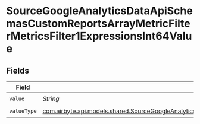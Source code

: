 # SourceGoogleAnalyticsDataApiSchemasCustomReportsArrayMetricFilterMetricsFilter1ExpressionsInt64Value


## Fields

| Field                                                                                                                                                                                                                                                                                     | Type                                                                                                                                                                                                                                                                                      | Required                                                                                                                                                                                                                                                                                  | Description                                                                                                                                                                                                                                                                               |
| ----------------------------------------------------------------------------------------------------------------------------------------------------------------------------------------------------------------------------------------------------------------------------------------- | ----------------------------------------------------------------------------------------------------------------------------------------------------------------------------------------------------------------------------------------------------------------------------------------- | ----------------------------------------------------------------------------------------------------------------------------------------------------------------------------------------------------------------------------------------------------------------------------------------- | ----------------------------------------------------------------------------------------------------------------------------------------------------------------------------------------------------------------------------------------------------------------------------------------- |
| `value`                                                                                                                                                                                                                                                                                   | *String*                                                                                                                                                                                                                                                                                  | :heavy_check_mark:                                                                                                                                                                                                                                                                        | N/A                                                                                                                                                                                                                                                                                       |
| `valueType`                                                                                                                                                                                                                                                                               | [com.airbyte.api.models.shared.SourceGoogleAnalyticsDataApiSchemasCustomReportsArrayMetricFilterMetricsFilter1ExpressionsFilterFilter3ValueType](../../models/shared/SourceGoogleAnalyticsDataApiSchemasCustomReportsArrayMetricFilterMetricsFilter1ExpressionsFilterFilter3ValueType.md) | :heavy_check_mark:                                                                                                                                                                                                                                                                        | N/A                                                                                                                                                                                                                                                                                       |